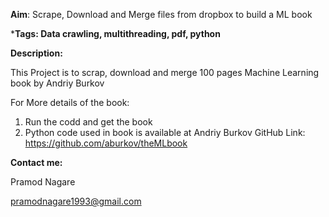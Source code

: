 **Aim**: Scrape, Download and Merge files from dropbox to build a ML book

***Tags: Data crawling, multithreading, pdf, python**

**Description:** 

This Project is to scrap, download and merge 100 pages Machine Learning book by Andriy Burkov

For More details of the book:
1. Run the codd and get the book
2. Python code used in book is available at Andriy Burkov GitHub Link: https://github.com/aburkov/theMLbook

**Contact me:**

Pramod Nagare

pramodnagare1993@gmail.com

